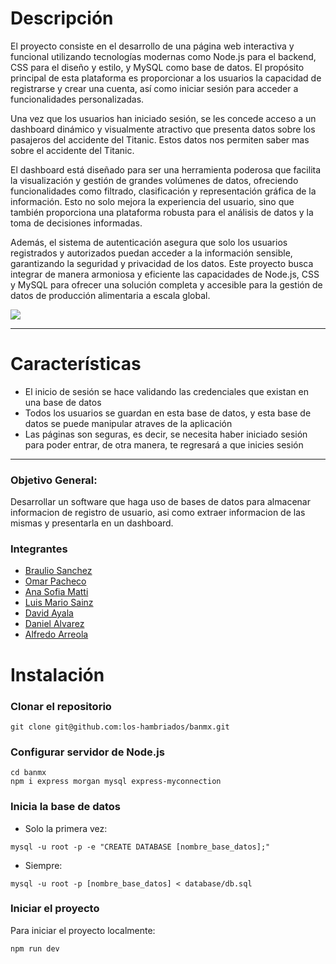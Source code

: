 # Descripción
El proyecto consiste en el desarrollo de una página web interactiva y funcional utilizando tecnologías modernas como Node.js para el backend, CSS para el diseño y estilo, y MySQL como base de datos. El propósito principal de esta plataforma es proporcionar a los usuarios la capacidad de registrarse y crear una cuenta, así como iniciar sesión para acceder a funcionalidades personalizadas.

Una vez que los usuarios han iniciado sesión, se les concede acceso a un dashboard dinámico y visualmente atractivo que presenta datos sobre los pasajeros del accidente del Titanic. Estos datos nos permiten saber mas sobre el accidente del Titanic.

El dashboard está diseñado para ser una herramienta poderosa que facilita la visualización y gestión de grandes volúmenes de datos, ofreciendo funcionalidades como filtrado, clasificación y representación gráfica de la información. Esto no solo mejora la experiencia del usuario, sino que también proporciona una plataforma robusta para el análisis de datos y la toma de decisiones informadas.

Además, el sistema de autenticación asegura que solo los usuarios registrados y autorizados puedan acceder a la información sensible, garantizando la seguridad y privacidad de los datos. Este proyecto busca integrar de manera armoniosa y eficiente las capacidades de Node.js, CSS y MySQL para ofrecer una solución completa y accesible para la gestión de datos de producción alimentaria a escala global.

[![](./screenshot.png)](https://github.com/los-hambriados/banmx/blob/main/screenshot.png)

---
# Características

- El inicio de sesión se hace validando las credenciales que existan en una base de datos
- Todos los usuarios se guardan en esta base de datos, y esta base de datos se puede manipular atraves de la aplicación
- Las páginas son seguras, es decir, se necesita haber iniciado sesión para poder entrar, de otra manera, te regresará a que inicies sesión
---
### Objetivo General:
Desarrollar un software que haga uso de bases de datos para almacenar informacion de registro de usuario, asi como extraer informacion de las mismas y presentarla en un dashboard.

### Integrantes
 - [Braulio Sanchez](https://github.com/alesanchezb)
 - [Omar Pacheco](https://github.com/omarpach) 
 - [Ana Sofia Matti](https://github.com/venusielo) 
 - [Luis Mario Sainz](https://github.com/churroxd8) 
 - [David Ayala](https://github.com/jdayala111) 
 - [Daniel Alvarez](https://github.com/danuelalvarezt6) 
 - [Alfredo Arreola](https://github.com/curtax)

# Instalación

### Clonar el repositorio
```
git clone git@github.com:los-hambriados/banmx.git
```

### Configurar servidor de Node.js
```
cd banmx
npm i express morgan mysql express-myconnection
```

### Inicia la base de datos
- Solo la primera vez:
```
mysql -u root -p -e "CREATE DATABASE [nombre_base_datos];" 
```
- Siempre:
```
mysql -u root -p [nombre_base_datos] < database/db.sql                                   
```

### Iniciar el proyecto
Para iniciar el proyecto localmente:
```
npm run dev                                 
```
